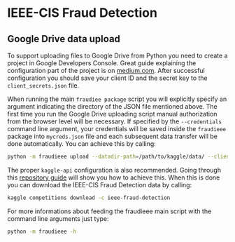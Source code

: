 # IEEE-CIS Fraud Detection

## Google Drive data upload

To support uploading files to Google Drive from Python you need to create a project in Google Developers Console. Great guide explaining the configuration part of the project is on [medium.com](https://medium.com/@annissouames99/how-to-upload-files-automatically-to-drive-with-python-ee19bb13dda). After successful configuration you should save your client ID and the secret key to the `client_secrets.json` file.

When running the main `fraudiee package` script you will explicitly specify an argument indicating the directory of the JSON file mentioned above. The first time you run the Google Drive uploading script manual authorization from the browser level will be necessary. If specified by the `--credentials` command line argument, your credentials will be saved inside the `fraudieee` package into `mycreds.json` file and each subsequent data transfer will be done automatically. You can achieve this by calling:

```bash
python -m fraudieee upload --datadir-path=/path/to/kaggle/data/ --client-secrets-path=/path/to/client_secrets.json --credentials
```

The proper `kaggle-api` configuration is also recommended. Going through this [repository guide](https://github.com/Kaggle/kaggle-api) will show you how to achieve this. When this is done you can download the IEEE-CIS Fraud Detection data by calling:

```bash
kaggle competitions download -c ieee-fraud-detection
```

For more informations about feeding the fraudieee main script with the command line arguments just type:

```bash
python -m fraudieee -h
```
